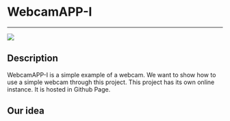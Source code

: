 # WebcamAPP-I
---
![](https://img.shields.io/badge/MIT-License-bri)

## Description
WebcamAPP-I is a simple example of a webcam. We want to show how to use a simple webcam through this project. This project has its own online instance. It is hosted in Github Page.

## Our idea
